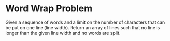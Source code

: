 Word Wrap Problem
=================
Given a sequence of words and a limit on the number of characters that can be put on one line (line width). Return an array of lines such that no line is longer than the given line width and no words are split.